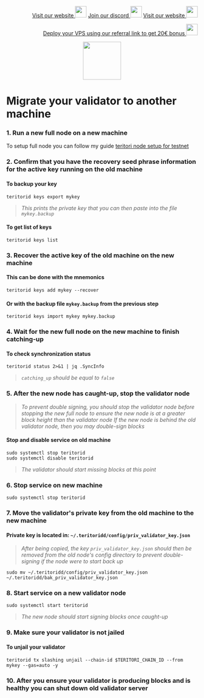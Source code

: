 <p style="font-size:14px" align="right">
<a href="https://kjnodes.com/" target="_blank">Visit our website <img src="https://user-images.githubusercontent.com/50621007/168689709-7e537ca6-b6b8-4adc-9bd0-186ea4ea4aed.png" width="30"/></a>
<a href="https://discord.gg/QmGfDKrA" target="_blank">Join our discord <img src="https://user-images.githubusercontent.com/50621007/176236430-53b0f4de-41ff-41f7-92a1-4233890a90c8.png" width="30"/></a>
<a href="https://kjnodes.com/" target="_blank">Visit our website <img src="https://user-images.githubusercontent.com/50621007/168689709-7e537ca6-b6b8-4adc-9bd0-186ea4ea4aed.png" width="30"/></a>
</p>

<p style="font-size:14px" align="right">
<a href="https://hetzner.cloud/?ref=y8pQKS2nNy7i" target="_blank">Deploy your VPS using our referral link to get 20€ bonus <img src="https://user-images.githubusercontent.com/50621007/174612278-11716b2a-d662-487e-8085-3686278dd869.png" width="30"/></a>
</p>

<p align="center">
  <img height="100" height="auto" src="https://user-images.githubusercontent.com/50621007/179568169-a81fb8a8-12d2-4865-aa91-3dba7649d54e.png">
</p>

# Migrate your validator to another machine

### 1. Run a new full node on a new machine
To setup full node you can follow my guide [teritori node setup for testnet](https://github.com/kj89/testnet_manuals/blob/main/teritori/README.md)

### 2. Confirm that you have the recovery seed phrase information for the active key running on the old machine

#### To backup your key
```
teritorid keys export mykey
```
> _This prints the private key that you can then paste into the file `mykey.backup`_

#### To get list of keys
```
teritorid keys list
```

### 3. Recover the active key of the old machine on the new machine

#### This can be done with the mnemonics
```
teritorid keys add mykey --recover
```

#### Or with the backup file `mykey.backup` from the previous step
```
teritorid keys import mykey mykey.backup
```

### 4. Wait for the new full node on the new machine to finish catching-up

#### To check synchronization status
```
teritorid status 2>&1 | jq .SyncInfo
```
> _`catching_up` should be equal to `false`_

### 5. After the new node has caught-up, stop the validator node

> _To prevent double signing, you should stop the validator node before stopping the new full node to ensure the new node is at a greater block height than the validator node_
> _If the new node is behind the old validator node, then you may double-sign blocks_

#### Stop and disable service on old machine
```
sudo systemctl stop teritorid
sudo systemctl disable teritorid
```
> _The validator should start missing blocks at this point_

### 6. Stop service on new machine
```
sudo systemctl stop teritorid
```

### 7. Move the validator's private key from the old machine to the new machine
#### Private key is located in: `~/.teritoridd/config/priv_validator_key.json`

> _After being copied, the key `priv_validator_key.json` should then be removed from the old node's config directory to prevent double-signing if the node were to start back up_
```
sudo mv ~/.teritoridd/config/priv_validator_key.json ~/.teritoridd/bak_priv_validator_key.json
```

### 8. Start service on a new validator node
```
sudo systemctl start teritorid
```
> _The new node should start signing blocks once caught-up_

### 9. Make sure your validator is not jailed
#### To unjail your validator
```
teritorid tx slashing unjail --chain-id $TERITORI_CHAIN_ID --from mykey --gas=auto -y
```

### 10. After you ensure your validator is producing blocks and is healthy you can shut down old validator server
